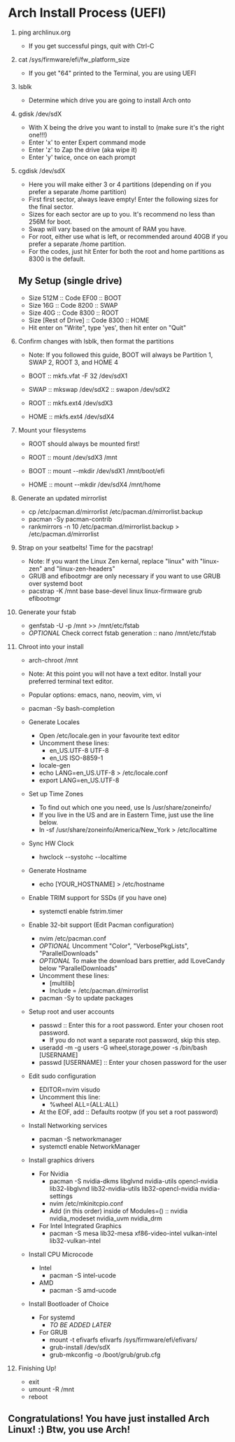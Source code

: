# Arch Install Process (UEFI)

1. ping archlinux.org
    - If you get successful pings, quit with Ctrl-C

2. cat /sys/firmware/efi/fw_platform_size
    - If you get "64" printed to the Terminal, you are using UEFI

3. lsblk
    - Determine which drive you are going to install Arch onto

4. gdisk /dev/sdX 
    - With X being the drive you want to install to (make sure it's the right one!!!)
    - Enter 'x' to enter Expert command mode
    - Enter 'z' to Zap the drive (aka wipe it)
    - Enter 'y' twice, once on each prompt

5. cgdisk /dev/sdX
    - Here you will make either 3 or 4 partitions (depending on if you prefer a separate /home partition)
    - First first sector, always leave empty! Enter the following sizes for the final sector.
    - Sizes for each sector are up to you. It's recommend no less than 256M for boot. 
    - Swap will vary based on the amount of RAM you have.
    - For root, either use what is left, or recommended around 40GB if you prefer a separate /home partition.
    - For the codes, just hit Enter for both the root and home partitions as 8300 is the default.
      
    ## My Setup (single drive)
    - Size 512M :: Code EF00 :: BOOT
    - Size 16G :: Code 8200 :: SWAP
    - Size 40G :: Code 8300 :: ROOT
    - Size [Rest of Drive] :: Code 8300 :: HOME
    - Hit enter on "Write", type 'yes', then hit enter on "Quit"

6. Confirm changes with lsblk, then format the partitions
    - Note: If you followed this guide, BOOT will always be Partition 1, SWAP 2, ROOT 3, and HOME 4
   
    - BOOT :: mkfs.vfat -F 32 /dev/sdX1
    - SWAP :: mkswap /dev/sdX2 :: swapon /dev/sdX2
    - ROOT :: mkfs.ext4 /dev/sdX3
    - HOME :: mkfs.ext4 /dev/sdX4

7. Mount your filesystems
    - ROOT should always be mounted first!
   
    - ROOT :: mount /dev/sdX3 /mnt
    - BOOT :: mount --mkdir /dev/sdX1 /mnt/boot/efi
    - HOME :: mount --mkdir /dev/sdX4 /mnt/home

8. Generate an updated mirrorlist
    - cp /etc/pacman.d/mirrorlist /etc/pacman.d/mirrorlist.backup
    - pacman -Sy pacman-contrib
    - rankmirrors -n 10 /etc/pacman.d/mirrorlist.backup > /etc/pacman.d/mirrorlist

9. Strap on your seatbelts! Time for the pacstrap!
    - Note: If you want the Linux Zen kernal, replace "linux" with "linux-zen" and "linux-zen-headers"
    - GRUB and efibootmgr are only necessary if you want to use GRUB over systemd boot
    - pacstrap -K /mnt base base-devel linux linux-firmware grub efibootmgr

10. Generate your fstab
    - genfstab -U -p /mnt >> /mnt/etc/fstab
    - *OPTIONAL* Check correct fstab generation :: nano /mnt/etc/fstab

11. Chroot into your install
    - arch-chroot /mnt
    - Note: At this point you will not have a text editor. Install your preferred terminal text editor.
    - Popular options: emacs, nano, neovim, vim, vi
    - pacman -Sy bash-completion
      
    - Generate Locales
        - Open /etc/locale.gen in your favourite text editor
        - Uncomment these lines:
            - en_US.UTF-8 UTF-8
            - en_US ISO-8859-1
        - locale-gen
        - echo LANG=en_US.UTF-8 > /etc/locale.conf
        - export LANG=en_US.UTF-8
          
    - Set up Time Zones
        - To find out which one you need, use ls /usr/share/zoneinfo/
        - If you live in the US and are in Eastern Time, just use the line below.
        - ln -sf /usr/share/zoneinfo/America/New_York > /etc/localtime
          
    - Sync HW Clock
        - hwclock --systohc --localtime
          
    - Generate Hostname
        - echo [YOUR_HOSTNAME] > /etc/hostname
          
    - Enable TRIM support for SSDs (if you have one)
        - systemctl enable fstrim.timer
          
    - Enable 32-bit support (Edit Pacman configuration)
        - nvim /etc/pacman.conf
        - *OPTIONAL* Uncomment "Color", "VerbosePkgLists", "ParallelDownloads"
        - *OPTIONAL* To make the download bars prettier, add ILoveCandy below "ParallelDownloads"
        - Uncomment these lines:
            - [multilib]
            - Include = /etc/pacman.d/mirrorlist
        - pacman -Sy to update packages
          
    - Setup root and user accounts
        - passwd :: Enter this for a root password. Enter your chosen root password.
            - If you do not want a separate root password, skip this step.
        - useradd -m -g users -G wheel,storage,power -s /bin/bash [USERNAME]
        - passwd [USERNAME] :: Enter your chosen password for the user
          
    - Edit sudo configuration
        - EDITOR=nvim visudo
        - Uncomment this line:
            - %wheel ALL=(ALL:ALL)
        - At the EOF, add :: Defaults rootpw (if you set a root password)
          
    - Install Networking services
        - pacman -S networkmanager
        - systemctl enable NetworkManager
          
    - Install graphics drivers
        - For Nvidia
            - pacman -S nvidia-dkms libglvnd nvidia-utils opencl-nvidia lib32-libglvnd lib32-nvidia-utils lib32-opencl-nvidia nvidia-settings
            - nvim /etc/mkinitcpio.conf
            - Add (in this order) inside of Modules=() :: nvidia nvidia_modeset nvidia_uvm nvidia_drm
        - For Intel Integrated Graphics
            - pacman -S mesa lib32-mesa xf86-video-intel vulkan-intel lib32-vulkan-intel
              
    - Install CPU Microcode
        - Intel
            - pacman -S intel-ucode
        - AMD
            - pacman -S amd-ucode
              
    - Install Bootloader of Choice
        - For systemd
            - *TO BE ADDED LATER*
        - For GRUB
            - mount -t efivarfs efivarfs /sys/firmware/efi/efivars/
            - grub-install /dev/sdX
            - grub-mkconfig -o /boot/grub/grub.cfg

12. Finishing Up!
    - exit
    - umount -R /mnt
    - reboot

## Congratulations! You have just installed Arch Linux! :) Btw, you use Arch!
